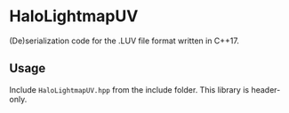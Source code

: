 # HaloLightmapUV
(De)serialization code for the .LUV file format written in C++17.

## Usage

Include `HaloLightmapUV.hpp` from the include folder. This library is header-only. 
